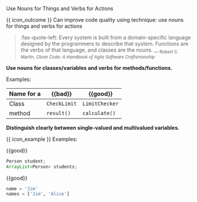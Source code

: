 <span id="title">Use Nouns for Things and Verbs for Actions</span>

<span id="prereqs"></span>

<span id="outcomes">{{ icon_outcome }} Can improve code quality using technique: use nouns for things and verbs for actions </span>

<div id="body">

>:fas-quote-left: Every system is built from a domain-specific language designed by the programmers to describe that system. Functions are the verbs of that language, and classes are the nouns. <sub>― Robert C. Martin, _Clean Code: A Handbook of Agile Software Craftsmanship_</sub>

**Use nouns for classes/variables and verbs for methods/functions.**

<box>

Examples:

Name for a | {{bad}}        | {{good}}
-----------|-----------------|----------------
Class      |`CheckLimit`     | `LimitChecker`           
method     |`result()`       | `calculate()`  

</box>


**Distinguish clearly between single-valued and multivalued variables.**

<box>

{{ icon_example }} Examples:

<div class="alt-java">

{{good}}
```java
Person student;
ArrayList<Person> students;
```
</div>
<div class="alt-python">

{{good}}
```python
name = 'Jim'
names = ['Jim', 'Alice']
```
</div>

</box>

</div>

<div id="extras">
</div>